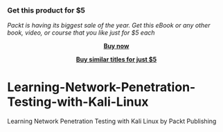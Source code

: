 
### Get this product for $5

<i>Packt is having its biggest sale of the year. Get this eBook or any other book, video, or course that you like just for $5 each</i>


<b><p align='center'>[Buy now](https://packt.link/9781787129481)</p></b>


<b><p align='center'>[Buy similar titles for just $5](https://subscription.packtpub.com/search)</p></b>


# Learning-Network-Penetration-Testing-with-Kali-Linux
Learning Network Penetration Testing with Kali Linux by Packt Publishing
